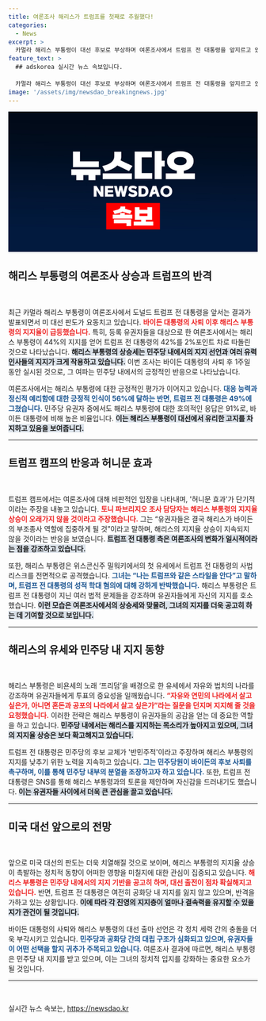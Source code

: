 ```yaml
---
title: 여론조사 해리스가 트럼프를 첫째로 추월했다!
categories:
  - News
excerpt: >
  카멀라 해리스 부통령이 대선 후보로 부상하며 여론조사에서 트럼프 전 대통령을 앞지르고 있다. 민주당 지지자들의 91%가 긍정적으로 응답한 가운데, 정치적 판도 변화가 예고되고 있다. 해리스를 둘러싼 긴장감이 고조되며, 트럼프는 반격을 준비하고 있다.
feature_text: >
  ## adskorea 실시간 뉴스 속보입니다.

  카멀라 해리스 부통령이 대선 후보로 부상하며 여론조사에서 트럼프 전 대통령을 앞지르고 있다. 민주당 지지자들의 91%가 긍정적으로 응답한 가운데, 정치적 판도 변화가 예고되고 있다. 해리스를 둘러싼 긴장감이 고조되며, 트럼프는 반격을 준비하고 있다.
image: '/assets/img/newsdao_breakingnews.jpg'
---
```


<p><img src="/assets/img/newsdao_breakingnews.jpg" alt="adskorea 속보" /></p>

<h2 data-ke-size="size26">해리스 부통령의 여론조사 상승과 트럼프의 반격</h2>

<p data-ke-size="size16">&nbsp;</p>

<p data-ke-size="size16">최근 카멀라 해리스 부통령이 여론조사에서 도널드 트럼프 전 대통령을 앞서는 결과가 발표되면서 미 대선 판도가 요동치고 있습니다. <b><span style="color: #ee2323;">바이든 대통령의 사퇴 이후 해리스 부통령의 지지율이 급등했습니다.</span></b> 특히, 등록 유권자들을 대상으로 한 여론조사에서는 해리스 부통령이 44%의 지지를 얻어 트럼프 전 대통령의 42%를 2%포인트 차로 따돌린 것으로 나타났습니다. <b><span style="background-color: #21538527;">해리스 부통령의 상승세는 민주당 내에서의 지지 선언과 여러 유력 인사들의 지지가 크게 작용하고 있습니다.</span></b> 이번 조사는 바이든 대통령의 사퇴 후 1주일 동안 실시된 것으로, 그 여파는 민주당 내에서의 긍정적인 반응으로 나타났습니다.</p>

<p data-ke-size="size16">여론조사에서는 해리스 부통령에 대한 긍정적인 평가가 이어지고 있습니다. <b><span style="color: #1a5490;">대응 능력과 정신적 예리함에 대한 긍정적 인식이 56%에 달하는 반면, 트럼프 전 대통령은 49%에 그쳤습니다.</span></b> 민주당 유권자 중에서도 해리스 부통령에 대한 호의적인 응답은 91%로, 바이든 대통령에 비해 높은 비율입니다. <b><span style="background-color: #21538527;">이는 해리스 부통령이 대선에서 유리한 고지를 차지하고 있음을 보여줍니다.</span></b></p>

<hr />

<h2 data-ke-size="size26">트럼프 캠프의 반응과 허니문 효과</h2>

<p data-ke-size="size16">&nbsp;</p>

<p data-ke-size="size16">트럼프 캠프에서는 여론조사에 대해 비판적인 입장을 나타내며, '허니문 효과'가 단기적이라는 주장을 내놓고 있습니다. <b><span style="color: #ee2323;">토니 파브리지오 조사 담당자는 해리스 부통령의 지지율 상승이 오래가지 않을 것이라고 주장했습니다.</span></b> 그는 “유권자들은 결국 해리스가 바이든의 부조종사 역할에 집중하게 될 것”이라고 말하며, 해리스의 지지율 상승이 지속되지 않을 것이라는 반응을 보였습니다. <b><span style="background-color: #21538527;">트럼프 전 대통령 측은 여론조사의 변화가 일시적이라는 점을 강조하고 있습니다.</span></b></p>

<p data-ke-size="size16">또한, 해리스 부통령은 위스콘신주 밀워키에서의 첫 유세에서 트럼프 전 대통령의 사법 리스크를 전면적으로 공격했습니다. <b><span style="color: #1a5490;">그녀는 “나는 트럼프와 같은 스타일을 안다”고 말하며, 트럼프 전 대통령의 성적 학대 혐의에 대해 강하게 반박했습니다.</span></b> 해리스 부통령은 트럼프 전 대통령이 지닌 여러 법적 문제들을 강조하며 유권자들에게 자신의 지지를 호소했습니다. <b><span style="background-color: #21538527;">이런 모습은 여론조사에서의 상승세와 맞물려, 그녀의 지지를 더욱 공고히 하는 데 기여할 것으로 보입니다.</span></b></p>

<hr />

<h2 data-ke-size="size26">해리스의 유세와 민주당 내 지지 동향</h2>

<p data-ke-size="size16">&nbsp;</p>

<p data-ke-size="size16">해리스 부통령은 비욘세의 노래 ‘프리덤’을 배경으로 한 유세에서 자유와 법치의 나라를 강조하며 유권자들에게 투표의 중요성을 일깨웠습니다. <b><span style="color: #ee2323;">“자유와 연민의 나라에서 살고 싶은가, 아니면 혼돈과 공포의 나라에서 살고 싶은가”라는 질문을 던지며 지지해 줄 것을 요청했습니다.</span></b> 이러한 전략은 해리스 부통령이 유권자들의 공감을 얻는 데 중요한 역할을 하고 있습니다. <b><span style="background-color: #21538527;">민주당 내에서는 해리스를 지지하는 목소리가 높아지고 있으며, 그녀의 지지율 상승은 보다 확고해지고 있습니다.</span></b></p>

<p data-ke-size="size16">트럼프 전 대통령은 민주당의 후보 교체가 '반민주적'이라고 주장하며 해리스 부통령의 지지를 낮추기 위한 노력을 지속하고 있습니다. <b><span style="color: #1a5490;">그는 민주당원이 바이든의 후보 사퇴를 촉구하며, 이를 통해 민주당 내부의 분열을 조장하고자 하고 있습니다.</span></b> 또한, 트럼프 전 대통령은 SNS를 통해 해리스 부통령과의 토론을 제안하며 자신감을 드러내기도 했습니다. <b><span style="background-color: #21538527;">이는 유권자들 사이에서 더욱 큰 관심을 끌고 있습니다.</span></b></p>

<hr />

<h2 data-ke-size="size26">미국 대선 앞으로의 전망</h2>

<p data-ke-size="size16">&nbsp;</p>

<p data-ke-size="size16">앞으로 미국 대선의 판도는 더욱 치열해질 것으로 보이며, 해리스 부통령의 지지율 상승이 촉발하는 정치적 동향이 어떠한 영향을 미칠지에 대한 관심이 집중되고 있습니다. <b><span style="color: #ee2323;">해리스 부통령은 민주당 내에서의 지지 기반을 공고히 하며, 대선 출전이 점차 확실해지고 있습니다.</span></b> 반면, 트럼프 전 대통령은 여전히 공화당 내 지지를 잃지 않고 있으며, 반격을 가하고 있는 상황입니다. <b><span style="background-color: #21538527;">이에 따라 각 진영의 지지층이 얼마나 결속력을 유지할 수 있을지가 관건이 될 것입니다.</span></b></p>

<p data-ke-size="size16">바이든 대통령의 사퇴와 해리스 부통령의 대선 출마 선언은 각 정치 세력 간의 충돌을 더욱 부각시키고 있습니다. <b><span style="color: #1a5490;">민주당과 공화당 간의 대립 구조가 심화되고 있으며, 유권자들이 어떤 선택을 할지 귀추가 주목되고 있습니다.</span></b> 여론조사 결과에 따르면, 해리스 부통령은 민주당 내 지지를 받고 있으며, 이는 그녀의 정치적 입지를 강화하는 중요한 요소가 될 것입니다.</p>

<hr /> 

<p data-ke-size="size16">&nbsp;</p>
실시간 뉴스 속보는, <a href="https://newsdao.kr" rel="dofollow">https://newsdao.kr</a>


